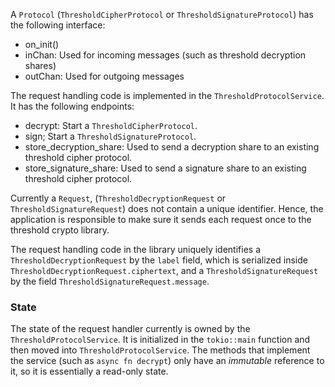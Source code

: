 A `Protocol` (`ThresholdCipherProtocol` or `ThresholdSignatureProtocol`) has the following interface:
- on_init()
- inChan: Used for incoming messages (such as threshold decryption shares)
- outChan: Used for outgoing messages

The request handling code is implemented in the `ThresholdProtocolService`. It has the following endpoints:
- decrypt: Start a `ThresholdCipherProtocol`.
- sign; Start a `ThresholdSignatureProtocol`.
- store_decryption_share: Used to send a decryption share to an existing threshold cipher protocol.
- store_signature_share: Used to send a signature share to an existing threshold cipher protocol.

Currently a `Request`, (`ThresholdDecryptionRequest` or `ThresholdSignatureRequest`) does not contain
a unique identifier. Hence, the application is responsible to make sure it sends each request once to the
threshold crypto library.

The request handling code in the library uniquely identifies a `ThresholdDecryptionRequest` by the `label`
field, which is serialized inside `ThresholdDecryptionRequest.ciphertext`, and a `ThresholdSignatureRequest`
by the field `ThresholdSignatureRequest.message`.

### State
The state of the request handler currently is owned by the `ThresholdProtocolService`.
It is initialized in the `tokio::main` function and then moved into `ThresholdProtocolService`.
The methods that implement the service (such as `async fn decrypt`) only have an *immutable* reference to it, so it is essentially a read-only state.